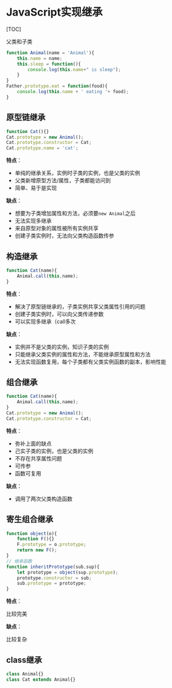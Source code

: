 # JavaScript实现继承

[TOC]

父类和子类

```js
function Animal(name = 'Animal'){
    this.name = name;
    this.sleep = function(){
        console.log(this.name+" is sleep");
    }
}
Father.prototype.eat = function(food){
    console.log(this.name + ' eating '+ food);
}
```

## 原型链继承

```js
function Cat(){}
Cat.prototype = new Animal();
Cat.prototype.constructor = Cat;
Cat.prototype.name = 'cat';
```

**特点**：

- 单纯的继承关系，实例时子类的实例，也是父类的实例
- 父类新增原型方法/属性，子类都能访问到
- 简单、易于是实现

**缺点**：

- 想要为子类增加属性和方法，必须要`new Animal`之后
- 无法实现多继承
- 来自原型对象的属性被所有实例共享
- 创建子类实例时，无法向父类构造函数传参

## 构造继承

```js
function Cat(name){
    Animal.call(this,name);
}
```

**特点**：

- 解决了原型链继承的，子类实例共享父类属性引用的问题
- 创建子类实例时，可以向父类传递参数
- 可以实现多继承（call多次

**缺点**：

- 实例并不是父类的实例，知识子类的实例
- 只能继承父类实例的属性和方法，不能继承原型属性和方法
- 无法实现函数复用，每个子类都有父类实例函数的副本，影响性能

## 组合继承

```js
function Cat(name){
    Animal.call(this,name);
}
Cat.prototype = new Animal();
Cat.prototype.constructor = Cat;
```

**特点**：

- 弥补上面的缺点
- 己实子类的实例，也是父类的实例
- 不存在共享属性问题
- 可传参
- 函数可复用

**缺点**：

- 调用了两次父类构造函数

## 寄生组合继承

```js
function object(o){
    function F(){}
    F.prototype = o.prototype;
    return new F();
}
// 继承函数
function inheritPrototype(sub,sup){
    let prototype = object(sup.prototype);
    prototype.constructor = sub;
    sub.prototype = prototype;
}
```

**特点**：

比较完美

**缺点**：

比较复杂

## class继承

```js
class Animal{}
class Cat extends Animal{}
```

